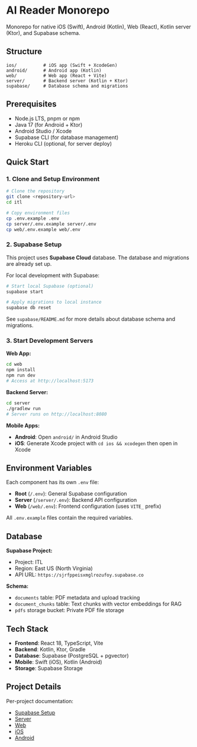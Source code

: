 # AI Reader Monorepo

Monorepo for native iOS (Swift), Android (Kotlin), Web (React), Kotlin server (Ktor), and Supabase schema.

## Structure

```
ios/          # iOS app (Swift + XcodeGen)
android/      # Android app (Kotlin)
web/          # Web app (React + Vite)
server/       # Backend server (Kotlin + Ktor)
supabase/     # Database schema and migrations
```

## Prerequisites
- Node.js LTS, pnpm or npm
- Java 17 (for Android + Ktor)
- Android Studio / Xcode
- Supabase CLI (for database management)
- Heroku CLI (optional, for server deploy)

## Quick Start

### 1. Clone and Setup Environment

```bash
# Clone the repository
git clone <repository-url>
cd itl

# Copy environment files
cp .env.example .env
cp server/.env.example server/.env
cp web/.env.example web/.env
```

### 2. Supabase Setup

This project uses **Supabase Cloud** database. The database and migrations are already set up.

For local development with Supabase:
```bash
# Start local Supabase (optional)
supabase start

# Apply migrations to local instance
supabase db reset
```

See `supabase/README.md` for more details about database schema and migrations.

### 3. Start Development Servers

**Web App:**
```bash
cd web
npm install
npm run dev
# Access at http://localhost:5173
```

**Backend Server:**
```bash
cd server
./gradlew run
# Server runs on http://localhost:8080
```

**Mobile Apps:**
- **Android**: Open `android/` in Android Studio
- **iOS**: Generate Xcode project with `cd ios && xcodegen` then open in Xcode

## Environment Variables

Each component has its own `.env` file:

- **Root** (`/.env`): General Supabase configuration
- **Server** (`/server/.env`): Backend API configuration
- **Web** (`/web/.env`): Frontend configuration (uses `VITE_` prefix)

All `.env.example` files contain the required variables.

## Database

**Supabase Project:**
- Project: ITL
- Region: East US (North Virginia)
- API URL: `https://sjrfppeisxmglrozufoy.supabase.co`

**Schema:**
- `documents` table: PDF metadata and upload tracking
- `document_chunks` table: Text chunks with vector embeddings for RAG
- `pdfs` storage bucket: Private PDF file storage

## Tech Stack

- **Frontend**: React 18, TypeScript, Vite
- **Backend**: Kotlin, Ktor, Gradle
- **Database**: Supabase (PostgreSQL + pgvector)
- **Mobile**: Swift (iOS), Kotlin (Android)
- **Storage**: Supabase Storage

## Project Details

Per-project documentation:
- [Supabase Setup](supabase/README.md)
- [Server](server/README.md)
- [Web](web/README.md)
- [iOS](ios/README.md)
- [Android](android/README.md)
